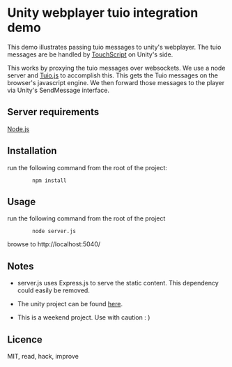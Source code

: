 # Unity webplayer tuio integration demo

This demo illustrates passing tuio messages to unity's webplayer.
The tuio messages are be handled by [TouchScript](https://github.com/InteractiveLab/TouchScript) on Unity's side.

This works by proxying the tuio messages over websockets. We use a node server and [Tuio.js](https://github.com/fe9lix/Tuio.js) to accomplish this. This gets the Tuio messages on the browser's javascript engine. We then forward those messages to the player via Unity's SendMessage interface.

## Server requirements

[Node.js](http://nodejs.org/)

## Installation

run the following command from the root of the project:

			npm install

## Usage

run the following command from the root of the project

			node server.js

browse to http://localhost:5040/


## Notes

- server.js uses Express.js to serve the static content. This dependency could easily be removed.

- The unity project can be found [here](https://github.com/david-demainlalune/TuioUnityWebPlayerDemo).

- This is a weekend project. Use with caution : )


## Licence

MIT, read, hack, improve